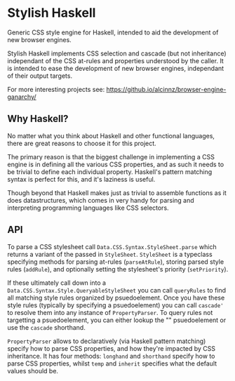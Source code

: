 # Stylish Haskell
Generic CSS style engine for Haskell, intended to aid the development of new browser engines.

Stylish Haskell implements CSS selection and cascade (but not inheritance) independant of the CSS at-rules and properties understood by the caller. It is intended to ease the development of new browser engines, independant of their output targets.

For more interesting projects see: https://github.io/alcinnz/browser-engine-ganarchy/

## Why Haskell?
No matter what you think about Haskell and other functional languages, there are great reasons to choose it for this project.

The primary reason is that the biggest challenge in implementing a CSS engine is in defining all the various CSS properties, and as such it needs to be trivial to define each individual property. Haskell's pattern matching syntax is perfect for this, and it's laziness is useful.

Though beyond that Haskell makes just as trivial to assemble functions as it does datastructures, which comes in very handy for parsing and interpreting programming languages like CSS selectors.

## API
To parse a CSS stylesheet call `Data.CSS.Syntax.StyleSheet.parse` which returns a variant of the passed in `StyleSheet`. `StyleSheet` is a typeclass specifying methods for parsing at-rules (`parseAtRule`), storing parsed style rules (`addRule`), and optionally setting the stylesheet's priority (`setPriority`).

If these ultimately call down into a `Data.CSS.Syntax.Style.QueryableStyleSheet` you can call `queryRules` to find all matching style rules organized by psuedoelement. Once you have these style rules (typically by specifying a psuedoelement) you can call `cascade'` to resolve them into any instance of `PropertyParser`. To query rules not targetting a psuedoelement, you can either lookup the "" psuedoelement or use the `cascade` shorthand.

`PropertyParser` allows to declaratively (via Haskell pattern matching) specify how to parse CSS properties, and how they're impacted by CSS inheritance. It has four methods: `longhand` and `shorthand` specify how to parse CSS properties, whilst `temp` and `inherit` specifies what the default values should be.
